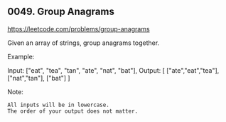## 0049. Group Anagrams

https://leetcode.com/problems/group-anagrams

Given an array of strings, group anagrams together.

Example:

Input: ["eat", "tea", "tan", "ate", "nat", "bat"],
Output:
[
["ate","eat","tea"],
["nat","tan"],
["bat"]
]

Note:

    All inputs will be in lowercase.
    The order of your output does not matter.
